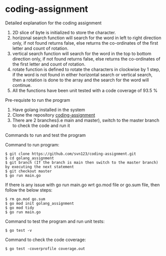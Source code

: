 # coding-assignment

Detailed explanation for the coding assignment
1. 2D slice of byte is initialized to store the character. 
2. horizonal search function will search for the word in left to right direction only, if not found returns false, else returns the co-ordinates of the first letter and count of rotation. 
3. vertical search function will search for the word in the top to bottom direction only, if not found returns false, else returns the co-ordinates of the first letter and count of rotation. 
4. rotate function is defined to rotate the characters in clockwise by 1 step, if the word is not found in either horizontal search or vertical search, then a rotation is done to the array and the search for the word will continue.
5. All the functions have been unit tested with a code coverage of 93.5 %


Pre-requiste to run the program
1. Have golang installed in the system
2. Clone the repository [coding-assignment](https://github.com/svn123/coding-assignment.git)
3. There are 2 branches(i.e main and master), switch to the master branch to check the code and run it 


Commands to run and test the program

Command to run program:
```
$ git clone https://github.com/svn123/coding-assignment.git
$ cd golang_assignment
$ git branch (If the branch is main then switch to the master branch) by executing the next statement
$ git checkout master
$ go run main.go
```

If there is any issue with go run main.go wrt go.mod file or go.sum file, then follow the below steps:
```
$ rm go.mod go.sum
$ go mod init golang_assignment
$ go mod tidy
$ go run main.go
```

Command to test the program and run unit tests:
```
$ go test -v
```

Command to check the code coverage:
```
$ go test -coverprofile coverage.out
```




